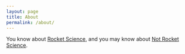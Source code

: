 ```yaml
---
layout: page
title: About
permalink: /about/
---
```


You know about [Rocket Science](http://en.wikipedia.org/wiki/Rocket_science), and you may know about [Not Rocket Science](http://www.phrases.org.uk/meanings/its-not-rocket-science.html).

